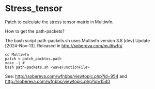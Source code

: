 # Stress_tensor
Patch to calculate the stress tensor matrix in Multiwfn.

How to get the path-packets?

The bash script path-packets.sh uses Multiwfn version 3.8 (dev) Update [2024-Nov-13]. Released in http://sobereva.com/multiwfn/

```
cd Multiwfn
patch < patch_packtes.path
make -j #
bash path-packets.sh <waveFunctionFile>

```
See: http://sobereva.com/wfnbbs/viewtopic.php?id=954 and http://sobereva.com/wfnbbs/viewtopic.php?id=1540
